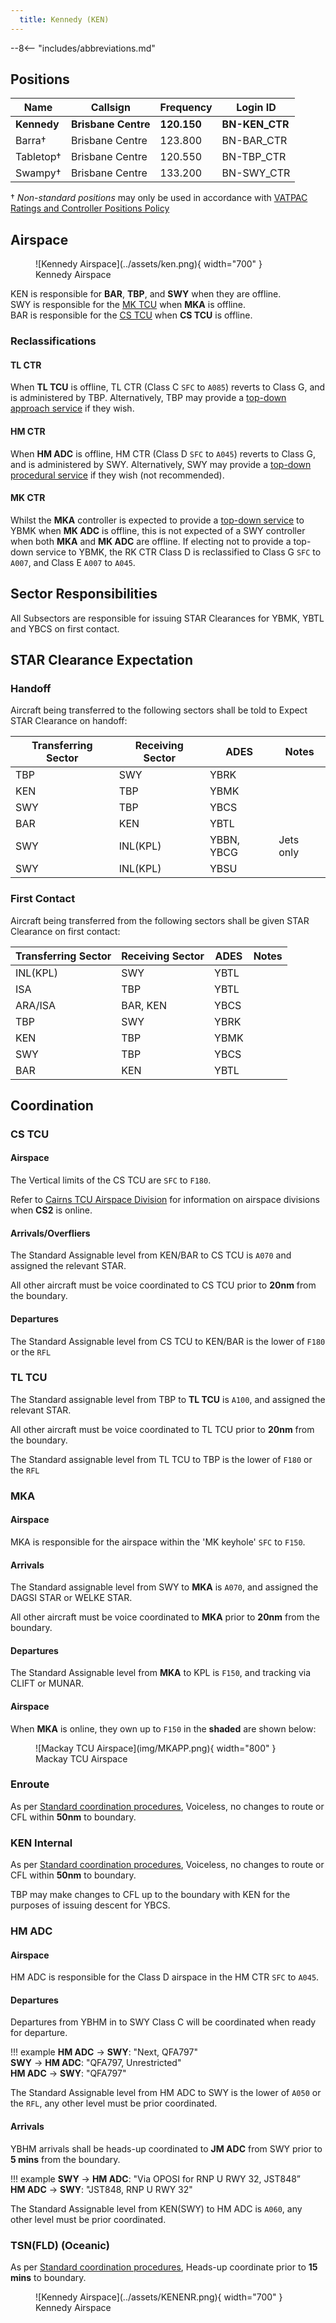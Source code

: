 ```yaml
---
  title: Kennedy (KEN)
---
```


--8<-- "includes/abbreviations.md"

## Positions

| Name | Callsign | Frequency | Login ID |
| ---- | -------- | --------- | -------- |
| **Kennedy** | **Brisbane Centre** | **120.150** | **BN-KEN_CTR** |
| Barra† | Brisbane Centre | 123.800 | BN-BAR_CTR |
| Tabletop† | Brisbane Centre | 120.550 | BN-TBP_CTR |
| Swampy† | Brisbane Centre | 133.200 | BN-SWY_CTR |

† *Non-standard positions* may only be used in accordance with [VATPAC Ratings and Controller Positions Policy](https://vatpac.org/publications/policies)

## Airspace

<figure markdown>
![Kennedy Airspace](../assets/ken.png){ width="700" }
  <figcaption>Kennedy Airspace</figcaption>
</figure>

KEN is responsible for **BAR**, **TBP**, and **SWY** when they are offline.  
SWY is responsible for the [MK TCU](../../../terminal/coral) when **MKA** is offline.  
BAR is responsible for the [CS TCU](../../../terminal/cairns) when **CS TCU** is offline.  

### Reclassifications
#### TL CTR
When **TL TCU** is offline, TL CTR (Class C `SFC` to `A085`) reverts to Class G, and is administered by TBP. Alternatively, TBP may provide a [top-down approach service](../../../military/townsville) if they wish.

#### HM CTR
When **HM ADC** is offline, HM CTR (Class D `SFC` to `A045`) reverts to Class G, and is administered by SWY. Alternatively, SWY may provide a [top-down procedural service](../../../aerodromes/Hammo) if they wish (not recommended).  

#### MK CTR
Whilst the **MKA** controller is expected to provide a [top-down service](../../../aerodromes/Mackay) to YBMK when **MK ADC** is offline, this is not expected of a SWY controller when both **MKA** and **MK ADC** are offline. If electing not to provide a top-down service to YBMK, the RK CTR Class D is reclassified to Class G `SFC` to `A007`, and Class E `A007` to `A045`.

## Sector Responsibilities
All Subsectors are responsible for issuing STAR Clearances for YBMK, YBTL and YBCS on first contact.

## STAR Clearance Expectation
### Handoff
Aircraft being transferred to the following sectors shall be told to Expect STAR Clearance on handoff:

| Transferring Sector | Receiving Sector | ADES | Notes |
| ---- | -------- | --------- | --------- |
| TBP | SWY | YBRK | |
| KEN | TBP | YBMK | |
| SWY | TBP | YBCS | |
| BAR | KEN | YBTL | |
| SWY | INL(KPL) | YBBN, YBCG | Jets only |
| SWY | INL(KPL) | YBSU | |

### First Contact
Aircraft being transferred from the following sectors shall be given STAR Clearance on first contact:

| Transferring Sector | Receiving Sector | ADES | Notes |
| ---- | -------- | --------- | --------- |
| INL(KPL) | SWY | YBTL | |
| ISA | TBP | YBTL | |
| ARA/ISA | BAR, KEN | YBCS | |
| TBP | SWY | YBRK | |
| KEN | TBP | YBMK | |
| SWY | TBP | YBCS | |
| BAR | KEN | YBTL | |

## Coordination
### CS TCU
#### Airspace
The Vertical limits of the CS TCU are `SFC` to `F180`.  

Refer to [Cairns TCU Airspace Division](../../../terminal/cairns/#airspace-division) for information on airspace divisions when **CS2** is online.

#### Arrivals/Overfliers
The Standard Assignable level from KEN/BAR to CS TCU is `A070` and assigned the relevant STAR. 

All other aircraft must be voice coordinated to CS TCU prior to **20nm** from the boundary.

#### Departures
The Standard Assignable level from CS TCU to KEN/BAR is the lower of `F180` or the `RFL`

### TL TCU  
The Standard assignable level from TBP to **TL TCU** is `A100`, and assigned the relevant STAR.

All other aircraft must be voice coordinated to TL TCU prior to **20nm** from the boundary.

The Standard assignable level from TL TCU to TBP is the lower of `F180` or the `RFL`


### MKA
#### Airspace
MKA is responsible for the airspace within the 'MK keyhole' `SFC` to `F150`.

#### Arrivals
The Standard assignable level from SWY to **MKA** is `A070`, and assigned the DAGSI STAR or WELKE STAR.

All other aircraft must be voice coordinated to **MKA** prior to **20nm** from the boundary.

#### Departures
The Standard Assignable level from **MKA** to KPL is `F150`, and tracking via CLIFT or MUNAR.

#### Airspace
When **MKA** is online, they own up to `F150` in the **shaded** are shown below:
<figure markdown>
![Mackay TCU Airspace](img/MKAPP.png){ width="800" }
  <figcaption>Mackay TCU Airspace</figcaption>
</figure>

### Enroute
As per [Standard coordination procedures](../../../controller-skills/coordination/#enr-enr), Voiceless, no changes to route or CFL within **50nm** to boundary.

### KEN Internal
As per [Standard coordination procedures](../../../controller-skills/coordination/#enr-enr), Voiceless, no changes to route or CFL within **50nm** to boundary.

TBP may make changes to CFL up to the boundary with KEN for the purposes of issuing descent for YBCS.

### HM ADC
#### Airspace
HM ADC is responsible for the Class D airspace in the HM CTR `SFC` to `A045`.

#### Departures
Departures from YBHM in to SWY Class C will be coordinated when ready for departure.  

!!! example
    <span class="hotline">**HM ADC** -> **SWY**</span>: "Next, QFA797"  
    <span class="hotline">**SWY** -> **HM ADC**</span>: "QFA797, Unrestricted"  
    <span class="hotline">**HM ADC** -> **SWY**</span>: "QFA797"  

The Standard Assignable level from HM ADC to SWY is the lower of `A050` or the `RFL`, any other level must be prior coordinated.
#### Arrivals
YBHM arrivals shall be heads-up coordinated to **JM ADC** from SWY prior to **5 mins** from the boundary.

!!! example
    <span class="hotline">**SWY** -> **HM ADC**</span>: "Via OPOSI for RNP U RWY 32, JST848”  
    <span class="hotline">**HM ADC** -> **SWY**</span>: "JST848, RNP U RWY 32"  

The Standard Assignable level from KEN(SWY) to HM ADC is `A060`, any other level must be prior coordinated.

### TSN(FLD) (Oceanic)
As per [Standard coordination procedures](../../../controller-skills/coordination/#enr-oceanic), Heads-up coordinate prior to **15 mins** to boundary.

<figure markdown>
![Kennedy Airspace](../assets/KENENR.png){ width="700" }
  <figcaption>Kennedy Airspace</figcaption>
</figure>
